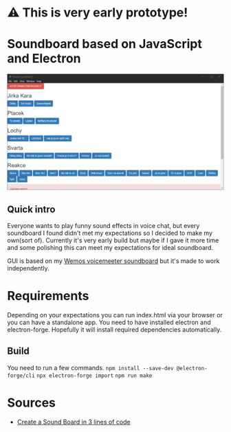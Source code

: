 # ⚠ This is very early prototype!
# Soundboard based on JavaScript and Electron

![Image1](img/img1.png)
## Quick intro
Everyone wants to play funny sound effects in voice chat, but every soundboard I found didn't met my expectations so I decided to make my own(sort of).
Currently it's very early build but maybe if I gave it more time and some polishing this can meet my expectations for ideal soundboard.

GUI is based on my [Wemos voicemeeter soundboard](https://github.com/smaartscz/Wemos-Voicemeeter/) but it's made to work independently.

# Requirements
Depending on your expectations you can run index.html via your browser or you can have a standalone app.
You need to have installed electron and electron-forge. Hopefully it will install required dependencies automatically.
## Build
You need to run a few commands.
`npm install --save-dev @electron-forge/cli`
`npx electron-forge import`
`npm run make`

# Sources
- [Create a Sound Board in 3 lines of code](https://dev.to/aneeqakhan/create-a-sound-board-in-3-lines-of-code-3ho8)

